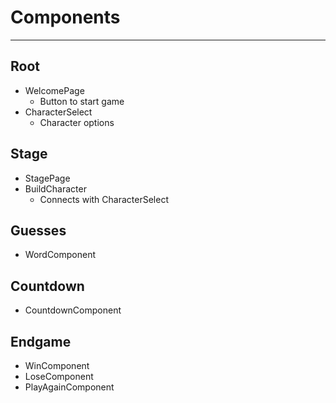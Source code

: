 # Components
---
## Root
* WelcomePage
  * Button to start game
* CharacterSelect
  * Character options

## Stage
* StagePage
* BuildCharacter
  * Connects with CharacterSelect

## Guesses
* WordComponent

## Countdown
* CountdownComponent

## Endgame
* WinComponent
* LoseComponent
* PlayAgainComponent
